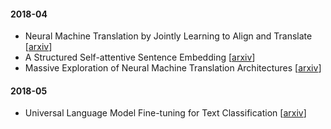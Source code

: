 #### 2018-04
- Neural Machine Translation by Jointly Learning to Align and Translate [[arxiv](http://arxiv.org/abs/1409.0473)]
- A Structured Self-attentive Sentence Embedding [[arxiv](https://arxiv.org/abs/1703.03130)]
- Massive Exploration of Neural Machine Translation Architectures [[arxiv](https://arxiv.org/abs/1703.03906)]

#### 2018-05
- Universal Language Model Fine-tuning for Text Classification [[arxiv](https://arxiv.org/abs/1801.06146)]

